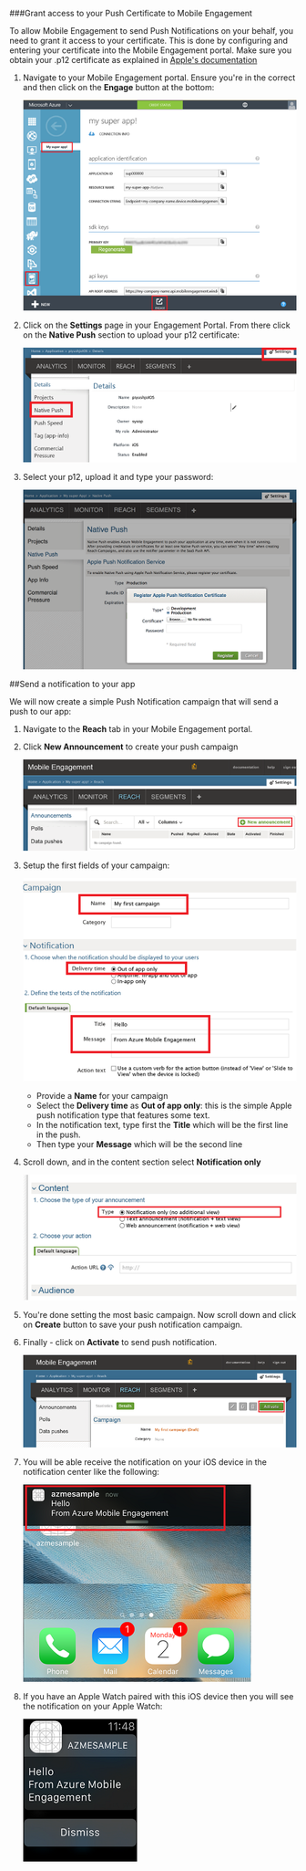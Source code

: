 ###Grant access to your Push Certificate to Mobile Engagement

To allow Mobile Engagement to send Push Notifications on your behalf, you need to grant it access to your certificate. This is done by configuring and entering your certificate into the Mobile Engagement portal. Make sure you obtain your .p12 certificate as explained in [Apple's documentation](https://developer.apple.com/library/prerelease/ios/documentation/IDEs/Conceptual/AppDistributionGuide/AddingCapabilities/AddingCapabilities.html#//apple_ref/doc/uid/TP40012582-CH26-SW6)

1. Navigate to your Mobile Engagement portal. Ensure you're in the correct and then click on the **Engage** button at the bottom:

	![](./media/mobile-engagement-ios-send-push/engage-button.png)

2. Click on the **Settings** page in your Engagement Portal. From there click on the **Native Push** section to upload your p12 certificate:

	![](./media/mobile-engagement-ios-send-push/engagement-portal.png)

3. Select your p12, upload it and type your password:

	![](./media/mobile-engagement-ios-send-push/native-push-settings.png)

##<a id="send"></a>Send a notification to your app

We will now create a simple Push Notification campaign that will send a push to our app:

1. Navigate to the **Reach** tab in your Mobile Engagement portal.

2. Click **New Announcement** to create your push campaign

	![](./media/mobile-engagement-ios-send-push/new-announcement.png)

3. Setup the first fields of your campaign:

	![](./media/mobile-engagement-ios-send-push/campaign-first-params.png)

	- 	Provide a **Name** for your campaign 
	- 	Select the **Delivery time** as **Out of app only**: this is the simple Apple push notification type that features some text.
	- 	In the notification text, type first the **Title** which will be the first line in the push.
	- 	Then type your **Message** which will be the second line

4. Scroll down, and in the content section select **Notification only**

	![](./media/mobile-engagement-ios-send-push/campaign-content.png)

5. You're done setting the most basic campaign. Now scroll down and click on **Create** button to save your push notification campaign. 

6. Finally - click on **Activate** to send push notification. 

	![](./media/mobile-engagement-ios-send-push/campaign-activate.png)

7. You will be able receive the notification on your iOS device in the notification center like the following:

	![](./media/mobile-engagement-ios-send-push/iphone-notification.png)

8. If you have an Apple Watch paired with this iOS device then you will see the notification on your Apple Watch:

	![](./media/mobile-engagement-ios-send-push/apple-watch.png)


 

 